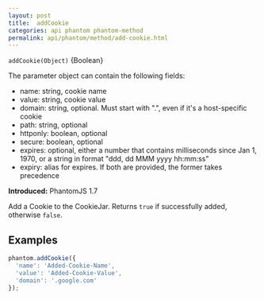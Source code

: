 ```yaml
---
layout: post
title:  addCookie
categories: api phantom phantom-method
permalink: api/phantom/method/add-cookie.html
---
```


`addCookie(Object)` {Boolean}

The parameter object can contain the following fields:

 - name: string, cookie name
 - value: string, cookie value
 - domain: string, optional. Must start with ".", even if it's a host-specific cookie
 - path: string, optional
 - httponly: boolean, optional
 - secure: boolean, optional
 - expires: optional, either a number that contains milliseconds since Jan 1, 1970, or a string in format "ddd, dd MMM yyyy hh:mm:ss"
 - expiry: alias for expires. If both are provided, the former takes precedence

**Introduced:** PhantomJS 1.7

Add a Cookie to the CookieJar.  Returns `true` if successfully added, otherwise `false`.

## Examples

```javascript
phantom.addCookie({
  'name': 'Added-Cookie-Name',
  'value': 'Added-Cookie-Value',
  'domain': '.google.com'
});
```








